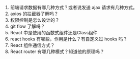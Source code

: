 1. 前端请求数据有哪几种方式？或者说发送 ajax 请求有几种方式。
2. axios 的拦截器了解吗？
3. 权限控制是怎么设计的？
4. git flow 了解吗？
5. React 中是使用的函数式组件还是Class组件
6. react hooks 有哪些，作用是什么？有自定义过 hooks 吗？
7. React 组件通信方式？
8. React router 有哪几种模式？知道他的原理吗？